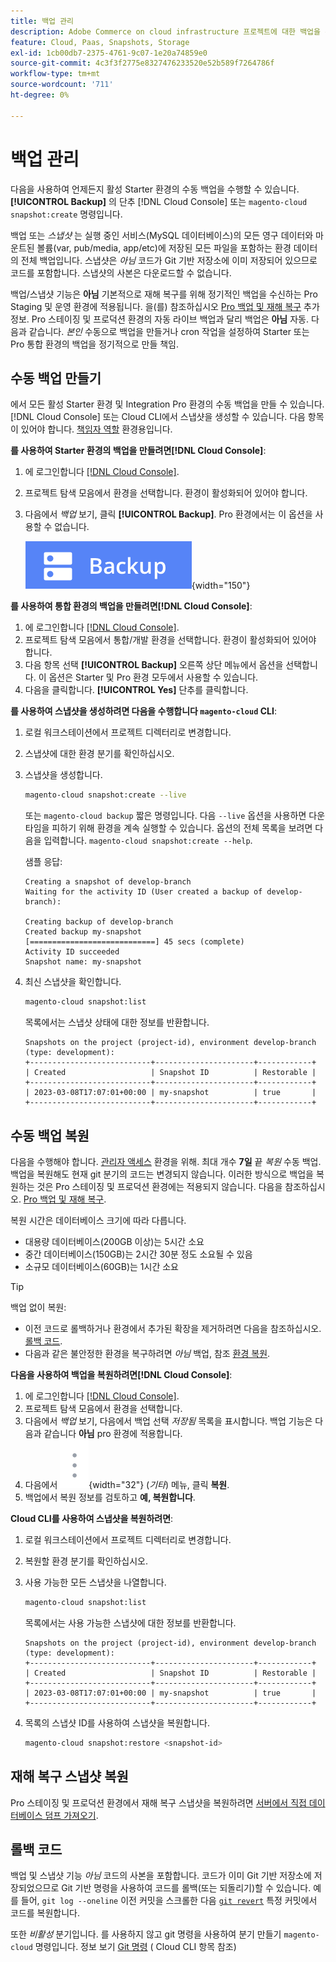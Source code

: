 ```yaml
---
title: 백업 관리
description: Adobe Commerce on cloud infrastructure 프로젝트에 대한 백업을 수동으로 만들고 복원하는 방법에 대해 알아봅니다.
feature: Cloud, Paas, Snapshots, Storage
exl-id: 1cb00db7-2375-4761-9c07-1e20a74859e0
source-git-commit: 4c3f3f2775e8327476233520e52b589f7264786f
workflow-type: tm+mt
source-wordcount: '711'
ht-degree: 0%

---
```


# 백업 관리

다음을 사용하여 언제든지 활성 Starter 환경의 수동 백업을 수행할 수 있습니다. **[!UICONTROL Backup]** 의 단추 [!DNL Cloud Console] 또는 `magento-cloud snapshot:create` 명령입니다.

백업 또는 _스냅샷_ 는 실행 중인 서비스(MySQL 데이터베이스)의 모든 영구 데이터와 마운트된 볼륨(var, pub/media, app/etc)에 저장된 모든 파일을 포함하는 환경 데이터의 전체 백업입니다. 스냅샷은 _아님_ 코드가 Git 기반 저장소에 이미 저장되어 있으므로 코드를 포함합니다. 스냅샷의 사본은 다운로드할 수 없습니다.

백업/스냅샷 기능은 **아님** 기본적으로 재해 복구를 위해 정기적인 백업을 수신하는 Pro Staging 및 운영 환경에 적용됩니다. 을(를) 참조하십시오 [Pro 백업 및 재해 복구](../architecture/pro-architecture.md#backup-and-disaster-recovery) 추가 정보. Pro 스테이징 및 프로덕션 환경의 자동 라이브 백업과 달리 백업은 **아님** 자동. 다음과 같습니다. _본인_ 수동으로 백업을 만들거나 cron 작업을 설정하여 Starter 또는 Pro 통합 환경의 백업을 정기적으로 만들 책임.

## 수동 백업 만들기

에서 모든 활성 Starter 환경 및 Integration Pro 환경의 수동 백업을 만들 수 있습니다. [!DNL Cloud Console] 또는 Cloud CLI에서 스냅샷을 생성할 수 있습니다. 다음 항목이 있어야 합니다. [책임자 역할](../project/user-access.md) 환경용입니다.

**를 사용하여 Starter 환경의 백업을 만들려면[!DNL Cloud Console]**:

1. 에 로그인합니다 [[!DNL Cloud Console]](https://console.adobecommerce.com).
1. 프로젝트 탐색 모음에서 환경을 선택합니다. 환경이 활성화되어 있어야 합니다.
1. 다음에서 _백업_ 보기, 클릭 **[!UICONTROL Backup]**. Pro 환경에서는 이 옵션을 사용할 수 없습니다.

   ![백업](../../assets/button-backup.png){width="150"}

**를 사용하여 통합 환경의 백업을 만들려면[!DNL Cloud Console]**:

1. 에 로그인합니다 [[!DNL Cloud Console]](https://console.adobecommerce.com).
1. 프로젝트 탐색 모음에서 통합/개발 환경을 선택합니다. 환경이 활성화되어 있어야 합니다.
1. 다음 항목 선택 **[!UICONTROL Backup]** 오른쪽 상단 메뉴에서 옵션을 선택합니다. 이 옵션은 Starter 및 Pro 환경 모두에서 사용할 수 있습니다.
1. 다음을 클릭합니다. **[!UICONTROL Yes]** 단추를 클릭합니다.

**를 사용하여 스냅샷을 생성하려면 다음을 수행합니다 `magento-cloud` CLI**:

1. 로컬 워크스테이션에서 프로젝트 디렉터리로 변경합니다.
1. 스냅샷에 대한 환경 분기를 확인하십시오.
1. 스냅샷을 생성합니다.

   ```bash
   magento-cloud snapshot:create --live
   ```

   또는 `magento-cloud backup` 짧은 명령입니다. 다음 `--live` 옵션을 사용하면 다운타임을 피하기 위해 환경을 계속 실행할 수 있습니다. 옵션의 전체 목록을 보려면 다음을 입력합니다. `magento-cloud snapshot:create --help`.

   샘플 응답:

   ```terminal
   Creating a snapshot of develop-branch
   Waiting for the activity ID (User created a backup of develop-branch):
   
   Creating backup of develop-branch
   Created backup my-snapshot
   [============================] 45 secs (complete)
   Activity ID succeeded
   Snapshot name: my-snapshot
   ```

1. 최신 스냅샷을 확인합니다.

   ```bash
   magento-cloud snapshot:list
   ```

   목록에서는 스냅샷 상태에 대한 정보를 반환합니다.

   ```terminal
   Snapshots on the project (project-id), environment develop-branch (type: development):
   +---------------------------+----------------------+------------+
   | Created                   | Snapshot ID          | Restorable |
   +---------------------------+----------------------+------------+
   | 2023-03-08T17:07:01+00:00 | my-snapshot          | true       |
   +---------------------------+----------------------+------------+
   ```

## 수동 백업 복원

다음을 수행해야 합니다. [관리자 액세스](../project/user-access.md) 환경을 위해. 최대 개수 **7일** 끝 _복원_ 수동 백업. 백업을 복원해도 현재 git 분기의 코드는 변경되지 않습니다. 이러한 방식으로 백업을 복원하는 것은 Pro 스테이징 및 프로덕션 환경에는 적용되지 않습니다. 다음을 참조하십시오. [Pro 백업 및 재해 복구](../architecture/pro-architecture.md#backup-and-disaster-recovery).

복원 시간은 데이터베이스 크기에 따라 다릅니다.

- 대용량 데이터베이스(200GB 이상)는 5시간 소요
- 중간 데이터베이스(150GB)는 2시간 30분 정도 소요될 수 있음
- 소규모 데이터베이스(60GB)는 1시간 소요

>[!TIP]
>
>백업 없이 복원:
>
>- 이전 코드로 롤백하거나 환경에서 추가된 확장을 제거하려면 다음을 참조하십시오. [롤백 코드](#roll-back-code).
>- 다음과 같은 불안정한 환경을 복구하려면 _아님_ 백업, 참조 [환경 복원](../development/restore-environment.md).

**다음을 사용하여 백업을 복원하려면[!DNL Cloud Console]**:

1. 에 로그인합니다 [[!DNL Cloud Console]](https://console.adobecommerce.com).
1. 프로젝트 탐색 모음에서 환경을 선택합니다.
1. 다음에서 _백업_ 보기, 다음에서 백업 선택 _저장됨_ 목록을 표시합니다. 백업 기능은 다음과 같습니다 **아님** pro 환경에 적용합니다.
1. 다음에서 ![자세히](../../assets/icon-more.png){width="32"} (_기타_) 메뉴, 클릭 **복원**.
1. 백업에서 복원 정보를 검토하고 **예, 복원합니다**.

**Cloud CLI를 사용하여 스냅샷을 복원하려면**:

1. 로컬 워크스테이션에서 프로젝트 디렉터리로 변경합니다.
1. 복원할 환경 분기를 확인하십시오.
1. 사용 가능한 모든 스냅샷을 나열합니다.

   ```bash
   magento-cloud snapshot:list
   ```

   목록에서는 사용 가능한 스냅샷에 대한 정보를 반환합니다.

   ```terminal
   Snapshots on the project (project-id), environment develop-branch (type: development):
   +---------------------------+----------------------+------------+
   | Created                   | Snapshot ID          | Restorable |
   +---------------------------+----------------------+------------+
   | 2023-03-08T17:07:01+00:00 | my-snapshot          | true       |
   +---------------------------+----------------------+------------+
   ```

1. 목록의 스냅샷 ID를 사용하여 스냅샷을 복원합니다.

   ```bash
   magento-cloud snapshot:restore <snapshot-id>
   ```

## 재해 복구 스냅샷 복원

Pro 스테이징 및 프로덕션 환경에서 재해 복구 스냅샷을 복원하려면 [서버에서 직접 데이터베이스 덤프 가져오기](https://experienceleague.adobe.com/en/docs/commerce-knowledge-base/kb/how-to/restore-a-db-snapshot-from-staging-or-production#meth3).

## 롤백 코드

백업 및 스냅샷 기능 _아님_ 코드의 사본을 포함합니다. 코드가 이미 Git 기반 저장소에 저장되었으므로 Git 기반 명령을 사용하여 코드를 롤백(또는 되돌리기)할 수 있습니다. 예를 들어, `git log --oneline` 이전 커밋을 스크롤한 다음 [`git revert`](https://git-scm.com/docs/git-revert) 특정 커밋에서 코드를 복원합니다.

또한 _비활성_ 분기입니다. 를 사용하지 않고 git 명령을 사용하여 분기 만들기 `magento-cloud` 명령입니다. 정보 보기 [Git 명령](../dev-tools/cloud-cli-overview.md#git-commands) ( Cloud CLI 항목 참조)
